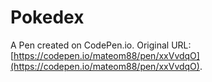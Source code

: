 # Pokedex

A Pen created on CodePen.io. Original URL: [https://codepen.io/mateom88/pen/xxVvdqO](https://codepen.io/mateom88/pen/xxVvdqO).


